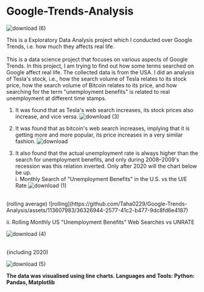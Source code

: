 # Google-Trends-Analysis
![download (6)](https://github.com/Taha0229/Google-Trends-Analysis/assets/113607983/56b7339b-aa44-469f-bac7-d62edfcd446f)

This is a Exploratory Data Analysis project which I conducted over Google Trends, i.e. how much they affects real life.
<br/>
<br/>
This is a data science project that focuses on various aspects of Google Trends. In this project, I am trying to find out how some terms searched on Google affect real life. The collected data is from the USA.
I did an analysis of Tesla's stock, i.e., how the search volume of Tesla relates to its stock price, how the search volume of Bitcoin relates to its price, and how searching for the term "unemployment benefits" is related to real unemployment at different time stamps.
1. It was found that as Tesla's web search increases, its stock prices also increase, and vice versa.
   ![download (3)](https://github.com/Taha0229/Google-Trends-Analysis/assets/113607983/834dccbb-212c-44ab-aded-df72837fac32)

2. It was found that as bitcoin's web search increases, implying that it is getting more and more popular, its price increases in a very similar fashion.
   ![download](https://github.com/Taha0229/Google-Trends-Analysis/assets/113607983/feffec05-62a0-4e7e-bce1-0079e5a75d58)

3. It also found that the actual unemployment rate is always higher than the search for unemployment benefits, and only during 2008–2009's recession was this relation inverted. Only after 2020 will the chart below be up.
   <br>
   i. Monthly Search of "Unemployment Benefits" in the U.S. vs the U/E Rate
   ![download (1)](https://github.com/Taha0229/Google-Trends-Analysis/assets/113607983/ddc1f335-30ff-421e-a3bd-9c42792221ac)
<br>
(rolling average)
![rolling](https://github.com/Taha0229/Google-Trends-Analysis/assets/113607983/36326944-2577-41c2-b477-9dc8fd6e4187)



ii. Rolling Monthly US "Unemployment Benefits" Web Searches vs UNRATE

![download (4)](https://github.com/Taha0229/Google-Trends-Analysis/assets/113607983/c85c294a-1a41-4135-8c49-5808904ac1a5)


<br>
{including 2020)

![download (5)](https://github.com/Taha0229/Google-Trends-Analysis/assets/113607983/2f54ce0f-38a8-4a07-8d30-4f6ac5c52c98)



**The data was visualised using line charts.
Languages and Tools: Python: Pandas, Matplotlib**
